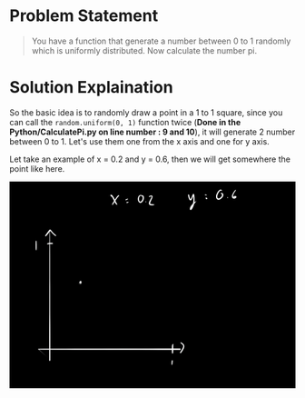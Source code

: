 # Problem Statement
>You have a function that generate a number between 0 to 1 randomly which is uniformly distributed. Now calculate the number pi.

# Solution Explaination

So the basic idea is to randomly draw a point in a 1 to 1 square, since you can call the ```random.uniform(0, 1)``` function twice (**Done in the Python/CalculatePi.py on line number : 9 and 10**), it will generate 2 number between 0 to 1. Let's use them one from the x axis and one for y axis. 

Let take an example of x = 0.2 and y = 0.6, then we will get somewhere the point like here.

![imge1](https://github.com/Rajat-Dabade/Best-Coding-Question/blob/master/RepoEssentials/img1.png)


